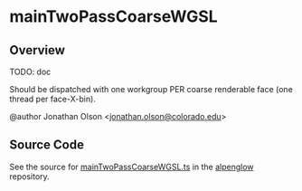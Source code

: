 # mainTwoPassCoarseWGSL

## Overview

TODO: doc

Should be dispatched with one workgroup PER coarse renderable face (one thread per face-X-bin).

@author Jonathan Olson &lt;jonathan.olson@colorado.edu&gt;



## Source Code

See the source for [mainTwoPassCoarseWGSL.ts](https://github.com/phetsims/alpenglow/blob/main/js/webgpu/wgsl/rasterize-two-pass/mainTwoPassCoarseWGSL.ts) in the [alpenglow](https://github.com/phetsims/alpenglow) repository.
